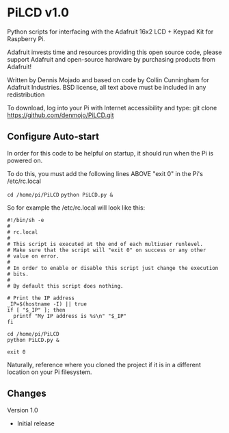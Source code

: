 PiLCD v1.0
=======

Python scripts for interfacing with the Adafruit 16x2 LCD + Keypad Kit for Raspberry Pi.

Adafruit invests time and resources providing this open source code, please support Adafruit and open-source hardware by purchasing products from Adafruit!

Written by Dennis Mojado and based on code by Collin Cunningham for Adafruit Industries. BSD license, all text above must be included in any redistribution

To download, log into your Pi with Internet accessibility and type: git clone https://github.com/denmojo/PiLCD.git


Configure Auto-start
-------------
In order for this code to be helpful on startup, it should run when the Pi is powered on.

To do this, you must add the following lines ABOVE "exit 0" in the Pi's /etc/rc.local

`cd /home/pi/PiLCD`
`python PiLCD.py &`

So for example the /etc/rc.local will look like this:

    #!/bin/sh -e
    #
    # rc.local
    #
    # This script is executed at the end of each multiuser runlevel.
    # Make sure that the script will "exit 0" on success or any other
    # value on error.
    #
    # In order to enable or disable this script just change the execution
    # bits.
    #
    # By default this script does nothing.

    # Print the IP address
    _IP=$(hostname -I) || true
    if [ "$_IP" ]; then
      printf "My IP address is %s\n" "$_IP"
    fi

    cd /home/pi/PiLCD
    python PiLCD.py &

    exit 0

Naturally, reference where you cloned the project if it is in a different location on your Pi filesystem.


Changes
-------------

Version 1.0
- Initial release
